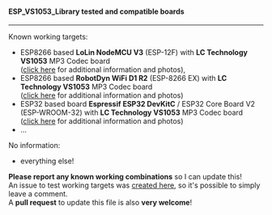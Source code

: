 #### ESP_VS1053_Library tested and compatible boards

---

Known working targets:

* ESP8266 based **LoLin NodeMCU V3** (ESP-12F) with **LC Technology VS1053** MP3 Codec board<br />
([click here](https://github.com/baldram/ESP_VS1053_Library/issues/1#issuecomment-313163772) for additional information and photos),
* ESP8266 based **RobotDyn WiFi D1 R2** (ESP-8266 EX) with **LC Technology VS1053** MP3 Codec board<br />
([click here](https://github.com/baldram/ESP_VS1053_Library/issues/1#issuecomment-313163772) for additional information and photos)
* ESP32 based board **Espressif ESP32 DevKitC** / ESP32 Core Board V2 (ESP-WROOM-32) with **LC Technology VS1053** MP3 Codec board<br />
([click here](https://github.com/baldram/ESP_VS1053_Library/issues/1#issuecomment-313907348) for additional information and photos)
* ...

No information:

* everything else!

**Please report any known working combinations** so I can update this!<br />
An issue to test working targets was [created here](https://github.com/baldram/ESP_VS1053_Library/issues/1), so it's possible to simply leave a comment.<br />
A **pull request** to update this file is also **very welcome**!